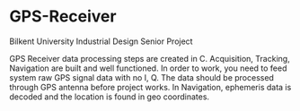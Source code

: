 # GPS-Receiver

Bilkent University Industrial Design Senior Project

GPS Receiver data processing steps are created in C. Acquisition, Tracking, Navigation are built and well functioned.
In order to work, you need to feed system raw GPS signal data with no I, Q. The data should be processed through GPS antenna before project works.
In Navigation, ephemeris data is decoded and the location is found in geo coordinates.
